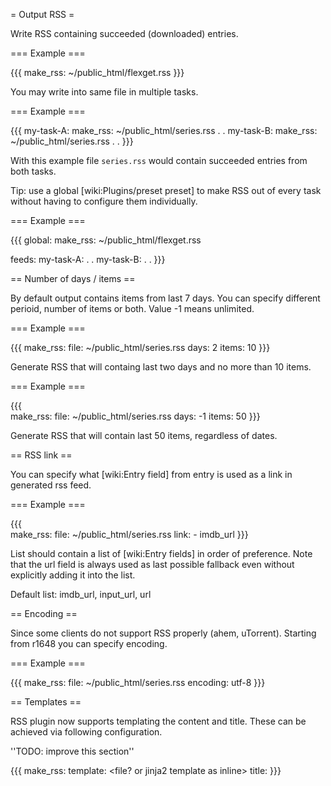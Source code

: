 = Output RSS =

Write RSS containing succeeded (downloaded) entries.

=== Example ===

{{{
make_rss: ~/public_html/flexget.rss
}}}

You may write into same file in multiple tasks.

=== Example ===

{{{
my-task-A:
  make_rss: ~/public_html/series.rss
  .
  .
my-task-B:
  make_rss: ~/public_html/series.rss
  .
  .
}}}

With this example file `series.rss` would contain succeeded
entries from both tasks.

Tip: use a global [wiki:Plugins/preset preset] to make RSS out of every task without having to configure them individually.

=== Example ===

{{{
global:
  make_rss: ~/public_html/flexget.rss

feeds:
  my-task-A:
    .
    .
  my-task-B:
    .
    .
}}}


== Number of days / items ==
        
By default output contains items from last 7 days. You can specify
different perioid, number of items or both. Value -1 means unlimited.
        
=== Example ===
        
{{{
make_rss:
  file: ~/public_html/series.rss
  days: 2
  items: 10
}}}
          
Generate RSS that will containg last two days and no more than 10 items.
        
=== Example ===

{{{        
make_rss:
  file: ~/public_html/series.rss
  days: -1
  items: 50
}}}
          
Generate RSS that will contain last 50 items, regardless of dates.
        
== RSS link ==
        
You can specify what [wiki:Entry field] from entry is used as a link in generated rss feed.
        
=== Example ===

{{{        
make_rss:
  file: ~/public_html/series.rss
  link:
    - imdb_url
}}}
            
List should contain a list of [wiki:Entry fields] in order of preference.
Note that the url field is always used as last possible fallback
even without explicitly adding it into the list.
        
Default list: imdb_url, input_url, url

== Encoding ==

Since some clients do not support RSS properly (ahem, uTorrent). Starting from r1648 you can specify encoding.

=== Example ===

{{{
make_rss:
  file: ~/public_html/series.rss
  encoding: utf-8
}}}

== Templates ==

RSS plugin now supports templating the content and title. These can be achieved via following configuration.

''TODO: improve this section''

{{{
make_rss:
  template: <file? or jinja2 template as inline>
  title: <jinja2 template>
}}}